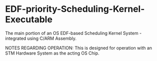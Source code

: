 # EDF-priority-Scheduling-Kernel-Executable
The main portion of an OS EDF-based Scheduling Kernel System - integrated using C/ARM Assembly. 

NOTES REGARDING OPERATION:
This is designed for operation with an STM Hardware System as the acting OS Chip.

